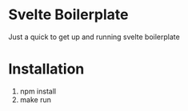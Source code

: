 # Svelte Boilerplate

Just a quick to get up and running svelte boilerplate

# Installation

1. npm install
2. make run
